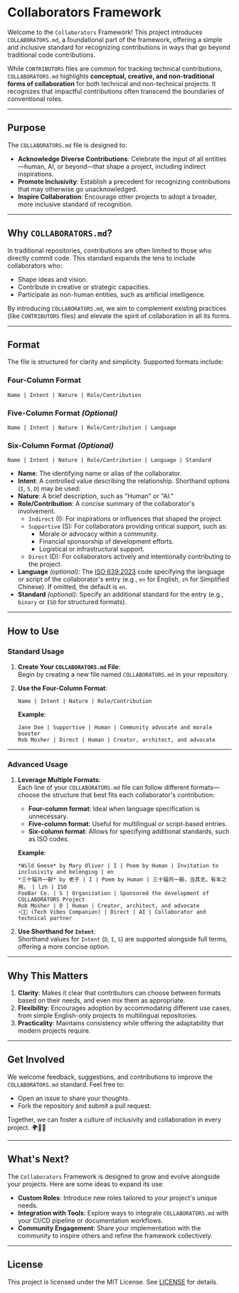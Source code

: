 # Collaborators Framework

Welcome to the `Collaborators` Framework! This project introduces `COLLABORATORS.md`, a foundational part of the framework, offering a simple and inclusive standard for recognizing contributions in ways that go beyond traditional code contributions.

While `CONTRIBUTORS` files are common for tracking technical contributions, `COLLABORATORS.md` highlights **conceptual, creative, and non-traditional forms of collaboration** for both technical and non-technical projects. It recognizes that impactful contributions often transcend the boundaries of conventional roles.

---

## Purpose

The `COLLABORATORS.md` file is designed to:
- **Acknowledge Diverse Contributions**: Celebrate the input of all entities—human, AI, or beyond—that shape a project, including indirect inspirations.
- **Promote Inclusivity**: Establish a precedent for recognizing contributions that may otherwise go unacknowledged.
- **Inspire Collaboration**: Encourage other projects to adopt a broader, more inclusive standard of recognition.

---

## Why `COLLABORATORS.md`?

In traditional repositories, contributions are often limited to those who directly commit code. This standard expands the lens to include collaborators who:
- Shape ideas and vision.
- Contribute in creative or strategic capacities.
- Participate as non-human entities, such as artificial intelligence.

By introducing `COLLABORATORS.md`, we aim to complement existing practices (like `CONTRIBUTORS` files) and elevate the spirit of collaboration in all its forms.

---

## Format

The file is structured for clarity and simplicity. Supported formats include:

### Four-Column Format
```
Name | Intent | Nature | Role/Contribution
```

### Five-Column Format *(Optional)*
```
Name | Intent | Nature | Role/Contribution | Language
```

### Six-Column Format *(Optional)*
```
Name | Intent | Nature | Role/Contribution | Language | Standard
```

- **Name**: The identifying name or alias of the collaborator.
- **Intent**: A controlled value describing the relationship. Shorthand options (`I`, `S`, `D`) may be used:
- **Nature**: A brief description, such as "Human" or "AI."
- **Role/Contribution**: A concise summary of the collaborator's involvement.
  - `Indirect` (I): For inspirations or influences that shaped the project.
  - `Supportive` (S): For collaborators providing critical support, such as:
      - Morale or advocacy within a community.
      - Financial sponsorship of development efforts.
      - Logistical or infrastructural support.
  - `Direct` (D): For collaborators actively and intentionally contributing to the project.
- **Language** *(optional)*: The [ISO 639:2023](https://www.iso.org/standard/74575.html) code specifying the language or script of the collaborator's entry (e.g., `en` for English, `zh` for Simplified Chinese). If omitted, the default is `en`.
- **Standard** *(optional)*: Specify an additional standard for the entry (e.g., `binary` or `ISO` for structured formats).

---

## How to Use

### Standard Usage
1. **Create Your `COLLABORATORS.md` File**:  
   Begin by creating a new file named `COLLABORATORS.md` in your repository.  

2. **Use the Four-Column Format**:  
   ```
   Name | Intent | Nature | Role/Contribution
   ```

   **Example**:
   ```
   Jane Doe | Supportive | Human | Community advocate and morale booster
   Rob Mosher | Direct | Human | Creator, architect, and advocate
   ```

---

### Advanced Usage
1. **Leverage Multiple Formats**:  
   Each line of your `COLLABORATORS.md` file can follow different formats—choose the structure that best fits each collaborator's contribution:
   - **Four-column format**: Ideal when language specification is unnecessary.  
   - **Five-column format**: Useful for multilingual or script-based entries.
   - **Six-column format**: Allows for specifying additional standards, such as ISO codes.

   **Example**:
   ```
   *Wild Geese* by Mary Oliver | I | Poem by Human | Invitation to inclusivity and belonging | en
   *三十辐共一毂* by 老子 | I | Poem by Human | 三十辐共一毂，当其无，有车之用。 | lzh | ISO
   FooBar Co. | S | Organization | Sponsored the development of COLLABORATORS Project
   Rob Mosher | D | Human | Creator, architect, and advocate
   ⚡🧠🤝 (Tech Vibes Companion) | Direct | AI | Collaborator and technical partner
   ```

2. **Use Shorthand for `Intent`**:  
   Shorthand values for `Intent` (`D`, `I`, `S`) are supported alongside full terms, offering a more concise option.

---

## Why This Matters

1. **Clarity**: Makes it clear that contributors can choose between formats based on their needs, and even mix them as appropriate.
2. **Flexibility**: Encourages adoption by accommodating different use cases, from simple English-only projects to multilingual repositories.
3. **Practicality**: Maintains consistency while offering the adaptability that modern projects require.

---

## Get Involved

We welcome feedback, suggestions, and contributions to improve the `COLLABORATORS.md` standard. Feel free to:
- Open an issue to share your thoughts.
- Fork the repository and submit a pull request.

Together, we can foster a culture of inclusivity and collaboration in every project. 🌍🤝✨

---

## What's Next?

The `Collaborators` Framework is designed to grow and evolve alongside your projects. Here are some ideas to expand its use:

- **Custom Roles**: Introduce new roles tailored to your project's unique needs.
- **Integration with Tools**: Explore ways to integrate `COLLABORATORS.md` with your CI/CD pipeline or documentation workflows.
- **Community Engagement**: Share your implementation with the community to inspire others and refine the framework collectively.

---

## License

This project is licensed under the MIT License. See [LICENSE](./LICENSE) for details.

